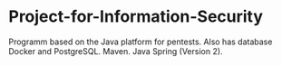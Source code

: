 # Project-for-Information-Security
Programm based on the Java platform for pentests. Also has database Docker and PostgreSQL. Maven. Java Spring (Version 2).
